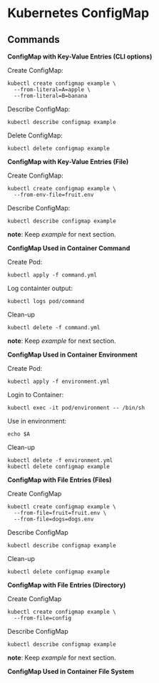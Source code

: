 # Kubernetes ConfigMap

> 

[]()

## Commands

**ConfigMap with Key-Value Entries (CLI options)**

Create ConfigMap:

```
kubectl create configmap example \
  --from-literal=A=apple \
  --from-literal=B=banana
```

Describe ConfigMap:

```
kubectl describe configmap example
```

Delete ConfigMap:

```
kubectl delete configmap example

```

**ConfigMap with Key-Value Entries (File)**

Create ConfigMap:

```
kubectl create configmap example \
  --from-env-file=fruit.env
```

Describe ConfigMap:

```
kubectl describe configmap example
```

**note**: Keep *example* for next section.

**ConfigMap Used in Container Command**

Create Pod:

```
kubectl apply -f command.yml
```

Log containter output:

```
kubectl logs pod/command
```

Clean-up

```
kubectl delete -f command.yml
```

**note**: Keep *example* for next section.

**ConfigMap Used in Container Environment**

Create Pod:

```
kubectl apply -f environment.yml
```

Login to Container:

```
kubectl exec -it pod/environment -- /bin/sh
```

Use in environment:

```
echo $A
```

Clean-up

```
kubectl delete -f environment.yml
kubectl delete configmap example
```

**ConfigMap with File Entries (Files)**

Create ConfigMap

```
kubectl create configmap example \
  --from-file=fruit=fruit.env \
  --from-file=dogs=dogs.env
```

Describe ConfigMap

```
kubectl describe configmap example
```

Clean-up

```
kubectl delete configmap example
```

**ConfigMap with File Entries (Directory)**

Create ConfigMap

```
kubectl create configmap example \
  --from-file=config
```

Describe ConfigMap

```
kubectl describe configmap example
```

**note**: Keep *example* for next section.

**ConfigMap Used in Container File System**

